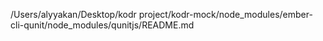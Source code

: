 /Users/alyyakan/Desktop/kodr project/kodr-mock/node_modules/ember-cli-qunit/node_modules/qunitjs/README.md